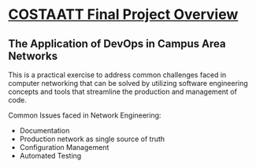 # <ins>COSTAATT Final Project Overview</ins>

## The Application of DevOps in Campus Area Networks

This is a practical exercise to address common challenges faced in computer networking that can be solved by utilizing software engineering concepts and tools that streamline the production and management of code.

Common Issues faced in Network Engineering:
- Documentation
- Production network as single source of truth
- Configuration Management
- Automated Testing


